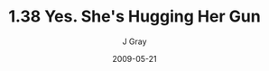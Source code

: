 ---
title: '1.38 Yes. She''s Hugging Her Gun'
alt: 'Mysteries of the Arcana'
date: '2009-05-21'
author: 'J Gray'
artist: 'Keira'
chapter: '1 More Heavens and Earths'
filler: false
---